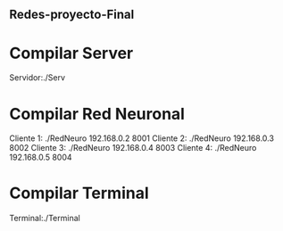 ## Redes-proyecto-Final
# Compilar Server
Servidor:./Serv
# Compilar Red Neuronal
Cliente 1: ./RedNeuro 192.168.0.2 8001
Cliente 2: ./RedNeuro 192.168.0.3 8002
Cliente 3: ./RedNeuro 192.168.0.4 8003
Cliente 4: ./RedNeuro 192.168.0.5 8004
# Compilar Terminal
Terminal:./Terminal
